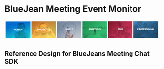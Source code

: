 # BlueJean Meeting Event Monitor

![BlueJeans](./media/927.png)



## Reference Design for BlueJeans Meeting Chat SDK
